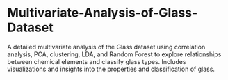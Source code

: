 # Multivariate-Analysis-of-Glass-Dataset
A detailed multivariate analysis of the Glass dataset using correlation analysis, PCA, clustering, LDA, and Random Forest to explore relationships between chemical elements and classify glass types. Includes visualizations and insights into the properties and classification of glass.

